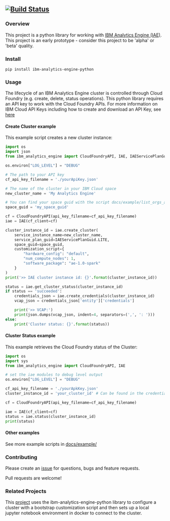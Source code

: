 
[![Build Status](https://travis-ci.org/snowch/ibm-analytics-engine-python.svg?branch=master)](https://travis-ci.org/snowch/ibm-analytics-engine-python)
----

### Overview

This project is a python library for working with [IBM Analytics Engine (IAE)](https://console.bluemix.net/docs/services/AnalyticsEngine/index.html).  This project is an early prototype - consider this project to be 'alpha' or 'beta' quality.

### Install

```
pip install ibm-analytics-engine-python
```

### Usage

The lifecycle of an IBM Analytics Engine cluster is controlled through Cloud Foundry (e.g. create, delete, status operations).  This python library requires an API key to work with the Cloud Foundry APIs.  For more information on IBM Cloud API Keys including how to create and download an API Key, see [here](https://console.bluemix.net/docs/iam/userid_keys.html#userapikey)

#### Create Cluster example

This example script creates a new cluster instance:

```python
import os
import json
from ibm_analytics_engine import CloudFoundryAPI, IAE, IAEServicePlanGuid

os.environ["LOG_LEVEL"] = "DEBUG"

# The path to your API key
cf_api_key_filename = './yourApiKey.json'

# The name of the cluster in your IBM Cloud space
new_cluster_name = 'My Analytics Engine'

# You can find your space guid with the script docs/example/list_orgs_and_spaces.py
space_guid = 'my_space_guid'

cf = CloudFoundryAPI(api_key_filename=cf_api_key_filename)
iae = IAE(cf_client=cf)

cluster_instance_id = iae.create_cluster(
    service_instance_name=new_cluster_name,
    service_plan_guid=IAEServicePlanGuid.LITE,
    space_guid=space_guid,
    customization_script={
        "hardware_config": "default",
        "num_compute_nodes": 1,
        "software_package": "ae-1.0-spark"
    }
)
print('>> IAE cluster instance id: {}'.format(cluster_instance_id))

status = iae.get_cluster_status(cluster_instance_id)
if status == 'succeeded':
    credentials_json = iae.create_credentials(cluster_instance_id)
    vcap_json = credentials_json['entity']['credentials']

    print('>> VCAP:')
    print(json.dumps(vcap_json, indent=4, separators=(',', ': ')))
else:
    print('Cluster status: {}'.format(status))
```

#### Cluster Status example

This example retrieves the Cloud Foundry status of the Cluster:

```python
import os
import sys
from ibm_analytics_engine import CloudFoundryAPI, IAE

# set the iae modules to debug level output
os.environ["LOG_LEVEL"] = "DEBUG"

cf_api_key_filename = './yourApkKey.json'
cluster_instance_id = 'your_cluster_id' # Can be found in the credentials json

cf = CloudFoundryAPI(api_key_filename=cf_api_key_filename)

iae = IAE(cf_client=cf)
status = iae.status(cluster_instance_id)
print(status)
```

#### Other examples

See more example scripts in [docs/example/](docs/example/)

### Contributing

Please create an [issue](https://github.com/snowch/ibm-analytics-engine-python/issues) for questions, bugs and feature requests.

Pull requests are welcome!

### Related Projects

This [project](https://git.ng.bluemix.net/chris.snow/iae-spark-package-customization-example/tree/master) uses the ibm-analytics-engine-python library to configure a cluster with a bootstrap customization script and then sets up a local jupyter notebook environment in docker to connect to the cluster.
